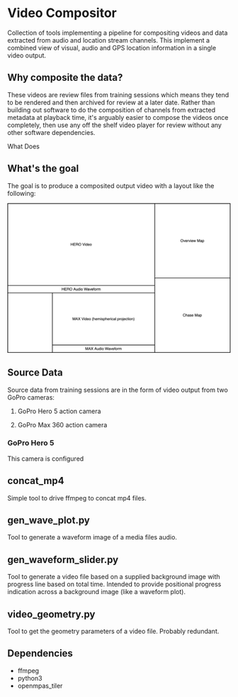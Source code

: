 # Video Compositor

Collection of tools implementing a pipeline for compositing videos and data extracted from audio and location stream channels. This implement a combined view of visual, audio and GPS location information in a single video output.

## Why composite the data?

These videos are review files from training sessions which means they tend to be rendered and then archived for review at a later date. Rather than building out software to do the composition of channels from extracted metadata at playback time, it's arguably easier to compose the videos once completely, then use any off the shelf video player for review without any other software dependencies.

What Does 

## What's the goal

The goal is to produce a composited output video with a layout like the following:

![Frame layout](./docs/frame_layout.png)

## Source Data

Source data from training sessions are in the form of video output from two GoPro cameras:

1. GoPro Hero 5 action camera

2. GoPro Max 360 action camera

### GoPro Hero 5

This camera is configured

## concat_mp4

Simple tool to drive ffmpeg to concat mp4 files.

## gen_wave_plot.py

Tool to generate a waveform image of a media files audio.

## gen_waveform_slider.py

Tool to generate a video file based on a supplied background image with progress line based on total time.
Intended to provide positional progress indication across a background image (like a waveform plot).

## video_geometry.py

Tool to get the geometry parameters of a video file. Probably redundant.

## Dependencies

* ffmpeg
* python3
* openmpas_tiler
